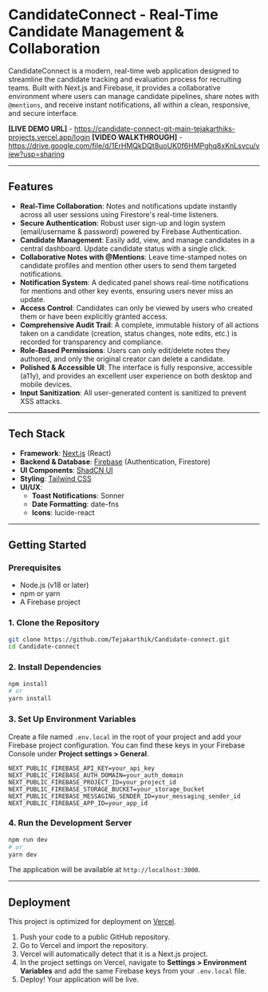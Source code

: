 # CandidateConnect - Real-Time Candidate Management & Collaboration

CandidateConnect is a modern, real-time web application designed to streamline the candidate tracking and evaluation process for recruiting teams. Built with Next.js and Firebase, it provides a collaborative environment where users can manage candidate pipelines, share notes with `@mentions`, and receive instant notifications, all within a clean, responsive, and secure interface.

**[LIVE DEMO URL]** - https://candidate-connect-git-main-tejakarthiks-projects.vercel.app/login
**[VIDEO WALKTHROUGH]** - https://drive.google.com/file/d/1ErHMQkDQt8uoUK0f6HMPghq8xKnLsvcu/view?usp=sharing


---

## Features

*   **Real-Time Collaboration**: Notes and notifications update instantly across all user sessions using Firestore's real-time listeners.
*   **Secure Authentication**: Robust user sign-up and login system (email/username & password) powered by Firebase Authentication.
*   **Candidate Management**: Easily add, view, and manage candidates in a central dashboard. Update candidate status with a single click.
*   **Collaborative Notes with @Mentions**: Leave time-stamped notes on candidate profiles and mention other users to send them targeted notifications.
*   **Notification System**: A dedicated panel shows real-time notifications for mentions and other key events, ensuring users never miss an update.
*   **Access Control**: Candidates can only be viewed by users who created them or have been explicitly granted access.
*   **Comprehensive Audit Trail**: A complete, immutable history of all actions taken on a candidate (creation, status changes, note edits, etc.) is recorded for transparency and compliance.
*   **Role-Based Permissions**: Users can only edit/delete notes they authored, and only the original creator can delete a candidate.
*   **Polished & Accessible UI**: The interface is fully responsive, accessible (a11y), and provides an excellent user experience on both desktop and mobile devices.
*   **Input Sanitization**: All user-generated content is sanitized to prevent XSS attacks.

---

## Tech Stack

*   **Framework**: [Next.js](https://nextjs.org/) (React)
*   **Backend & Database**: [Firebase](https://firebase.google.com/) (Authentication, Firestore)
*   **UI Components**: [ShadCN UI](https://ui.shadcn.com/)
*   **Styling**: [Tailwind CSS](https://tailwindcss.com/)
*   **UI/UX**:
    *   **Toast Notifications**: Sonner
    *   **Date Formatting**: date-fns
    *   **Icons**: lucide-react

---

## Getting Started

### Prerequisites

*   Node.js (v18 or later)
*   npm or yarn
*   A Firebase project

### 1. Clone the Repository

```bash
git clone https://github.com/Tejakarthik/Candidate-connect.git
cd Candidate-connect
```

### 2. Install Dependencies

```bash
npm install
# or
yarn install
```

### 3. Set Up Environment Variables

Create a file named `.env.local` in the root of your project and add your Firebase project configuration. You can find these keys in your Firebase Console under **Project settings > General**.

```
NEXT_PUBLIC_FIREBASE_API_KEY=your_api_key
NEXT_PUBLIC_FIREBASE_AUTH_DOMAIN=your_auth_domain
NEXT_PUBLIC_FIREBASE_PROJECT_ID=your_project_id
NEXT_PUBLIC_FIREBASE_STORAGE_BUCKET=your_storage_bucket
NEXT_PUBLIC_FIREBASE_MESSAGING_SENDER_ID=your_messaging_sender_id
NEXT_PUBLIC_FIREBASE_APP_ID=your_app_id
```

### 4. Run the Development Server

```bash
npm run dev
# or
yarn dev
```

The application will be available at `http://localhost:3000`.

---

## Deployment

This project is optimized for deployment on [Vercel](https://vercel.com/).

1.  Push your code to a public GitHub repository.
2.  Go to Vercel and import the repository.
3.  Vercel will automatically detect that it is a Next.js project.
4.  In the project settings on Vercel, navigate to **Settings > Environment Variables** and add the same Firebase keys from your `.env.local` file.
5.  Deploy! Your application will be live. 
